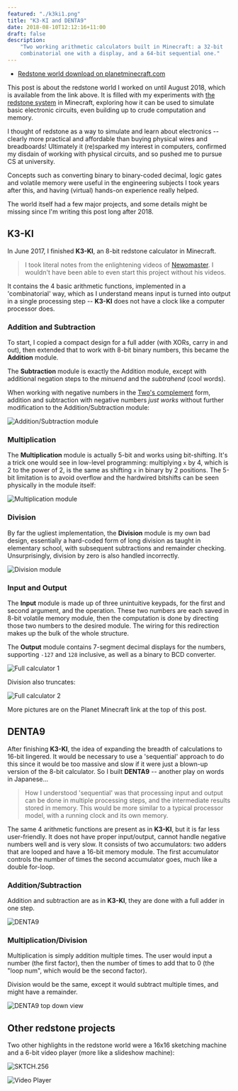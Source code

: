 ```yaml
---
featured: "./k3ki1.png"
title: "K3-KI and DENTA9"
date: 2018-08-10T12:12:16+11:00
draft: false
description:
    "Two working arithmetic calculators built in Minecraft: a 32-bit
    combinatorial one with a display, and a 64-bit sequential one."
---
```


* [Redstone world download on planetminecraft.com](https://www.planetminecraft.com/project/k3-ki-the-8-bit-arithmetic-calculator-sktch-256-the-sketching-machine/)

This post is about the redstone world I worked on until August 2018, which is
available from the link above. It is filled with my experiments with
[the redstone system](https://minecraft-archive.fandom.com/wiki/Redstone)
in Minecraft, exploring how it can be used to simulate basic electronic
circuits, even building up to crude computation and memory.

I thought of redstone as a way to simulate and learn about electronics --
clearly more practical and affordable than buying physical wires and
breadboards! Ultimately it (re)sparked my interest in computers, confirmed my
disdain of working with physical circuits, and so pushed me to pursue CS at
university.

Concepts such as converting binary to binary-coded decimal, logic gates and
volatile memory were useful in the engineering subjects I took years after
this, and having (virtual) hands-on experience really helped.

The world itself had a few major projects, and some details might be missing
since I'm writing this post long after 2018.

## K3-KI

In June 2017, I finished **K3-KI**, an 8-bit redstone calculator in Minecraft.

> I took literal notes from the enlightening videos of
> [Newomaster](https://www.youtube.com/channel/UCZxCEykvr4JCThNO0S9JUmQ).
> I wouldn't have been able to even start this project without his videos.

It contains the 4 basic arithmetic functions, implemented in a
'combinatorial' way, which as I understand means input is turned into
output in a single processing step -- **K3-KI** does not have a clock like a
computer processor does.

### Addition and Subtraction

To start, I copied a compact design for a full adder (with XORs, carry in and
out), then extended that to work with 8-bit binary numbers, this became the
**Addition** module.

The **Subtraction** module is exactly the Addition module, except with
additional negation steps to the *minuend* and the *subtrahend* (cool words).

When working with negative numbers in the
[Two's complement](https://en.wikipedia.org/wiki/Two%27s_complement) form,
addition and subtraction with negative numbers *just works* without further
modification to the Addition/Subtraction module:

![Addition/Subtraction module](addsub.png)

### Multiplication

The **Multiplication** module is actually 5-bit and works using bit-shifting.
It's a trick one would see in low-level programming: multiplying `x` by 4,
which is 2 to the power of 2, is the same as shifting `x` in binary by 2
positions. The 5-bit limitation is to avoid overflow and the hardwired
bitshifts can be seen physically in the module itself:

![Multiplication module](mul.png)

### Division

By far the ugliest implementation, the **Division** module is my own bad
design, essentially a hard-coded form of long division as taught in elementary
school, with subsequent subtractions and remainder checking. Unsurprisingly,
division by zero is also handled incorrectly.

![Division module](div.png)

### Input and Output

The **Input** module is made up of three unintuitive keypads, for the first
and second argument, and the operation. These two numbers are each saved in
8-bit volatile memory module, then the computation is done by directing those
two numbers to the desired module. The wiring for this redirection makes up
the bulk of the whole structure.

The **Output** module contains 7-segment decimal displays for the numbers,
supporting `-127` and `128` inclusive, as well as a binary to BCD converter.

![Full calculator 1](k3ki1.png)

Division also truncates:

![Full calculator 2](k3ki2.png)

More pictures are on the Planet Minecraft link at the top of this post.

## DENTA9

After finishing **K3-KI**, the idea of expanding the breadth of calculations
to 16-bit lingered. It would be necessary to use a 'sequential' approach to do
this since it would be too massive and slow if it were just a blown-up version
of the 8-bit calculator. So I built **DENTA9** -- another play on words in
Japanese...

> How I understood 'sequential' was that processing input and output can be
> done in multiple processing steps, and the intermediate results stored in
> memory. This would be more similar to a typical processor model, with a
> running clock and its own memory.

The same 4 arithmetic functions are present as in **K3-KI**, but it is far
less user-friendly. It does not have proper input/output, cannot handle
negative numbers well and is very slow. It consists of two accumulators:
two adders that are looped and have a 16-bit memory module. The first
accumulator controls the number of times the second accumulator goes, much
like a double for-loop.

### Addition/Subtraction

Addition and subtraction are as in **K3-KI**, they are done with a full adder
in one step.

![DENTA9](denta9-1.png)

### Multiplication/Division

Multiplication is simply addition multiple times. The user would input a
number (the first factor), then the number of times to add that to 0
(the "loop num", which would be the second factor).

Division would be the same, except it would subtract multiple times, and
might have a remainder.

![DENTA9 top down view](denta9-2.png)

## Other redstone projects

Two other highlights in the redstone world were a 16x16 sketching machine and
a 6-bit video player (more like a slideshow machine):

![SKTCH.256](sketch.png)

![Video Player](videoplayer.png)
